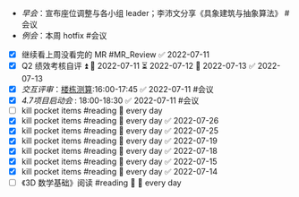 - _早会_：宣布座位调整与各小组 leader；李沛文分享《具象建筑与抽象算法》  #会议
- _例会_：本周 hotfix #会议
- [x] 继续看上周没看完的 MR #MR_Review ✅ 2022-07-11
- [x] Q2 绩效考核自评 ⏫ 🛫 2022-07-11 ⏳ 2022-07-12 📅 2022-07-13 ✅ 2022-07-13
- [x] _交互评审_：[楼栋测算](https://www.figma.com/file/K4d3YwVxnU5830O75IJN93/%E6%A5%BC%E6%A0%8B%E6%B5%8B%E7%AE%97-0628?node-id=425%3A3790):16:00-17:45 ✅ 2022-07-11 #会议 
- [x] _4.7项目启动会_ : 18:00-18:30 ✅ 2022-07-11 #会议
- [ ] kill pocket items #reading 🔁 every day
- [x] kill pocket items #reading 🔁 every day ✅ 2022-07-26
- [x] kill pocket items #reading 🔁 every day ✅ 2022-07-25
- [x] kill pocket items #reading 🔁 every day ✅ 2022-07-19
- [x] kill pocket items #reading 🔁 every day ✅ 2022-07-18
- [x] kill pocket items #reading 🔁 every day ✅ 2022-07-15
- [x] kill pocket items #reading 🔁 every day ✅ 2022-07-14
- [ ] 《3D 数学基础》阅读 #reading 🔽 🔁 every day
